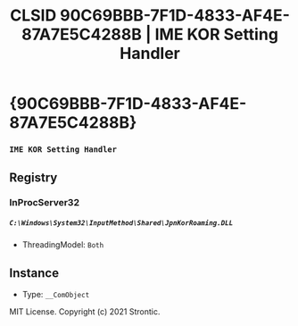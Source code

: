 ﻿---
title: "CLSID 90C69BBB-7F1D-4833-AF4E-87A7E5C4288B | IME KOR Setting Handler"
excerpt: What is COM-Object CLSID 90C69BBB-7F1D-4833-AF4E-87A7E5C4288B?
---

# {90C69BBB-7F1D-4833-AF4E-87A7E5C4288B}

### `IME KOR Setting Handler`

## Registry


### InProcServer32

##### `C:\Windows\System32\InputMethod\Shared\JpnKorRoaming.DLL`
* ThreadingModel: `Both`

## Instance

* Type: `__ComObject`

MIT License. Copyright (c) 2021 Strontic.


